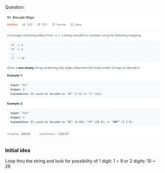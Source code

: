 Question: 

![alt text](Question91.PNG)

### Initial idea

Loop thru the string and look for possibility of 1 digit: 1 ~ 9 or 2 digits: 10 ~ 26
